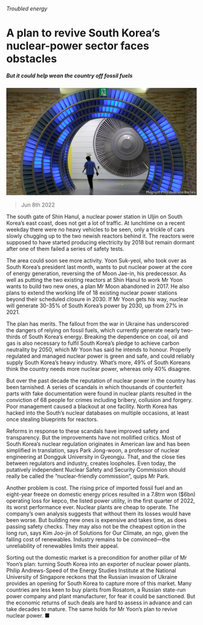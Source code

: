 ###### Troubled energy

# A plan to revive South Korea’s nuclear-power sector faces obstacles 

##### But it could help wean the country off fossil fuels 

![image](images/20220611_ASP501.jpg) 

> Jun 8th 2022 

The south gate of Shin Hanul, a nuclear power station in Uljin on South Korea’s east coast, does not get a lot of traffic. At lunchtime on a recent weekday there were no heavy vehicles to be seen, only a trickle of cars slowly chugging up to the two newish reactors behind it. The reactors were supposed to have started producing electricity by 2018 but remain dormant after one of them failed a series of safety tests. 

The area could soon see more activity. Yoon Suk-yeol, who took over as South Korea’s president last month, wants to put nuclear power at the core of energy generation, reversing the  of Moon Jae-in, his predecessor. As well as putting the two existing reactors at Shin Hanul to work Mr Yoon wants to build two new ones, a plan Mr Moon abandoned in 2017. He also plans to extend the working life of 18 existing nuclear power stations beyond their scheduled closure in 2030. If Mr Yoon gets his way, nuclear will generate 30-35% of South Korea’s power by 2030, up from 27% in 2021. 

The plan has merits. The fallout from the war in Ukraine has underscored the dangers of relying on fossil fuels, which currently generate nearly two-thirds of South Korea’s energy. Breaking the dependence on coal, oil and gas is also necessary to fulfil South Korea’s pledge to achieve carbon neutrality by 2050, which Mr Yoon has said he intends to honour. Properly regulated and managed nuclear power is green and safe, and could reliably supply South Korea’s heavy industry. What’s more, 49% of South Koreans think the country needs more nuclear power, whereas only 40% disagree. 

But over the past decade the reputation of nuclear power in the country has been tarnished. A series of scandals in which thousands of counterfeit parts with fake documentation were found in nuclear plants resulted in the conviction of 68 people for crimes including bribery, collusion and forgery. Poor management caused a blackout at one facility. North Korea has hacked into the South’s nuclear databases on multiple occasions, at least once stealing blueprints for reactors. 

Reforms in response to these scandals have improved safety and transparency. But the improvements have not mollified critics. Most of South Korea’s nuclear regulation originates in American law and has been simplified in translation, says Park Jong-woon, a professor of nuclear engineering at Dongguk University in Gyeongju. That, and the close ties between regulators and industry, creates loopholes. Even today, the putatively independent Nuclear Safety and Security Commission should really be called the “nuclear-friendly commission”, quips Mr Park.

Another problem is cost. The rising price of imported fossil fuel and an eight-year freeze on domestic energy prices resulted in a 7.8trn won ($6bn) operating loss for kepco, the listed power utility, in the first quarter of 2022, its worst performance ever. Nuclear plants are cheap to operate. The company’s own analysis suggests that without them its losses would have been worse. But building new ones is expensive and takes time, as does passing safety checks. They may also not be the cheapest option in the long run, says Kim Joo-jin of Solutions for Our Climate, an ngo, given the falling cost of renewables. Industry remains to be convinced—the unreliability of renewables limits their appeal.

Sorting out the domestic market is a precondition for another pillar of Mr Yoon’s plan: turning South Korea into an exporter of nuclear power plants. Philip Andrews-Speed of the Energy Studies Institute at the National University of Singapore reckons that the Russian invasion of Ukraine provides an opening for South Korea to capture more of this market. Many countries are less keen to buy plants from Rosatom, a Russian state-run power company and plant manufacturer, for fear it could be sanctioned. But the economic returns of such deals are hard to assess in advance and can take decades to mature. The same holds for Mr Yoon’s plan to revive nuclear power. ■


